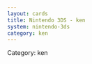 ```yaml
---
layout: cards
title: Nintendo 3DS - ken
system: nintendo-3ds
category: ken
---
```

<div class="alert alert-secondary mb-4"><span class="i18n innerHTML-category">Category: </span><span class="i18n innerHTML-cat-ken">ken</span></div>
